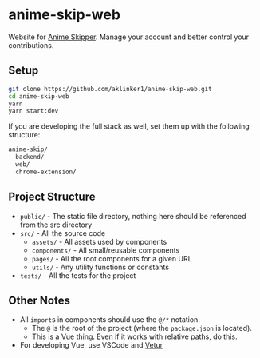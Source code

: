 # anime-skip-web

Website for [Anime Skipper](). Manage your account and better control your contributions.

## Setup

```bash
git clone https://github.com/aklinker1/anime-skip-web.git
cd anime-skip-web
yarn
yarn start:dev
```

If you are developing the full stack as well, set them up with the following structure:

```bash
anime-skip/
  backend/
  web/
  chrome-extension/
```

## Project Structure

- `public/` - The static file directory, nothing here should be referenced from the src directory
- `src/` - All the source code
  - `assets/` - All assets used by components
  - `components/` - All small/reusable components
  - `pages/` - All the root components for a given URL
  - `utils/` - Any utility functions or constants
- `tests/` - All the tests for the project

## Other Notes

- All `import`s in components should use the `@/*` notation. 
  - The `@` is the root of the project (where the `package.json` is located).
  - This is a Vue thing. Even if it works with relative paths, do this.
- For developing Vue, use VSCode and [Vetur](https://marketplace.visualstudio.com/items?itemName=octref.vetur)
